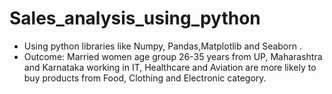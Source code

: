 # Sales_analysis_using_python

- Using python libraries like Numpy, Pandas,Matplotlib and Seaborn .
- Outcome: Married women age group 26-35 years from UP, Maharashtra and Karnataka working in IT, Healthcare and Aviation are more likely to buy products from Food, Clothing and Electronic category.
